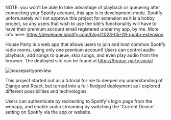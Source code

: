 NOTE: you won't be able to take advantage of playback or queueing after connecting your Spotify account, this app is in development mode. Spotify unfortunately will not approve this project for extension as it is a hobby project, so any users that wish to use the site's functionality will have to have their premium account email registered under my app, by me. More info here: https://developer.spotify.com/blog/2023-05-29-quota-extension

House Party is a web app that allows users to join and host common Spotify radio rooms, using only one premium account! Users can control audio playback, add songs to queue, skip songs, and even play audio from the browser.
The deployed site can be found at https://house-party.social

![housepartypreview](https://github.com/watsittooya1/House-Party/assets/57497072/0a998689-f6a9-4e3b-9fda-2bdf09ca3e1a)

This project started out as a tutorial for me to deepen my understanding of Django and React, but turned into a full-fledged deployment as I explored different possibilities and technologies.

Users can authenticate by redirecting to Spotify's login page from the webapp, and enable audio streaming by switching the 'Current Device' setting on Spotify via the app or website.

